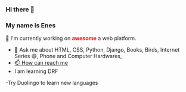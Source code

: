 ### Hi there 👋
### My name is Enes

🔭 I'm currently working on <b style="color:red;">awesome</b> a web platform.

- 💬 Ask me about HTML, CSS, Python, Django, Books, Birds, Internet Series 😄, Phone and Computer Hardwares, <br>
- <a href="https://wa.me/+9005539391218?text=Hi%2C%20Enes!">📫 How can reach me</a>
- I am learning DRF

-<a style="text-decoration:none;" href= "https://invite.duolingo.com/BDHTZTB5CWWKT4EDZCLTESACDI">Try Duolingo to learn new languages</a>
  
